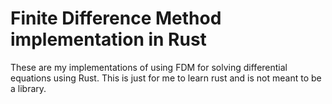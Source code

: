 # Finite Difference Method implementation in Rust
These are my implementations of using FDM for solving differential equations using Rust. This is just for me to learn rust and is not meant to be a library.
